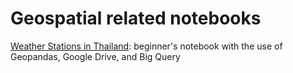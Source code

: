 # Geospatial related notebooks

[Weather Stations in Thailand](https://github.com/tanatiem/geospatial/blob/master/thailand_weather_stations.ipynb): 
beginner's notebook with the use of Geopandas, Google Drive, and Big Query
